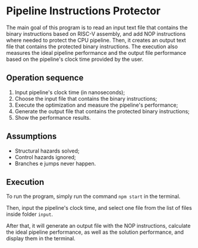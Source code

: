 # Pipeline Instructions Protector

The main goal of this program is to read an input text file that contains the binary instructions based on RISC-V assembly, and add NOP instructions where needed to protect the CPU pipeline. Then, it creates an output text file that contains the protected binary instructions.
The execution also measures the ideal pipeline performance and the output file performance based on the pipeline's clock time provided by the user.

## Operation sequence

1. Input pipeline's clock time (in nanoseconds);
2. Choose the input file that contains the binary instructions;
3. Execute the optimization and measure the pipeline's performance;
4. Generate the output file that contains the protected binary instructions;
5. Show the performance results.

## Assumptions

-   Structural hazards solved;
-   Control hazards ignored;
-   Branches e jumps never happen.

## Execution

To run the program, simply run the command `npm start` in the terminal.

Then, input the pipeline's clock time, and select one file from the list of files inside folder `input`.

After that, it will generate an output file with the NOP instructions, calculate the ideal pipeline performance, as well as the solution performance, and display them in the terminal.
